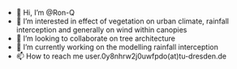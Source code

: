 - 👋 Hi, I’m @Ron-Q
- 👀 I’m interested in effect of vegetation on urban climate, rainfall interception and generally on wind within canopies
- 💞️ I’m looking to collaborate on tree architecture
- 🌱 I’m currently working on the modelling rainfall interception
- 📫 How to reach me user.0y8nhrw2j0uwfpdo(at)tu-dresden.de

<!---
Ron-Q/Ron-Q is a ✨ special ✨ repository because its `README.md` (this file) appears on your GitHub profile.
You can click the Preview link to take a look at your changes.
--->
